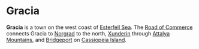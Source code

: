 # Gracia

**Gracia** is a town on the west coast of [Esterfell Sea](../../ch-4-esterfell-gazetteer/lenya/esterfell-sea/esterfell-sea.md). The [Road of Commerce](road-of-commerce.md) connects Gracia to [Norgrad](norgrad.md) to the north, [Xunderin](xunderin.md) through [Attalya Mountains](../../ch-4-esterfell-gazetteer/lenya/attalya-mountains), and [Bridgeport](bridgeport/bridgeport.md) on [Cassiopeia Island](../../ch-4-esterfell-gazetteer/lenya/esterfell-sea/cassiopeia-island.md).
